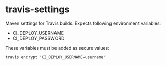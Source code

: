travis-settings
===============

Maven settings for Travis builds. Expects following environment variables:

- CI_DEPLOY_USERNAME
- CI_DEPLOY_PASSWORD

These variables must be added as secure values:

    travis encrypt 'CI_DEPLOY_USERNAME=username'

